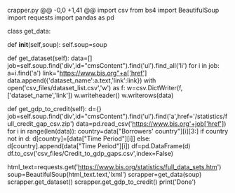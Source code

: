 crapper.py 
@@ -0,0 +1,41 @@
import csv
from bs4 import BeautifulSoup
import requests
import pandas as pd

class get_data:

  def __init__(self,soup):
    self.soup=soup

  def get_dataset(self):
    data=[]
    job=self.soup.find('div',id="cmsContent").find('ul').find_all('li')
    for i in job:
      a=i.find('a')
      link="https://www.bis.org"+a['href']
      data.append({'dataset_name':a.text,'link':link})
    with open('csv_files/dataset_list.csv','w') as f:
      w=csv.DictWriter(f,['dataset_name','link'])
      w.writeheader()
      w.writerows(data)

  def get_gdp_to_credit(self):
    d={}
    job=self.soup.find('div',id="cmsContent").find('ul').find('a',href='/statistics/full_credit_gap_csv.zip')
    data=pd.read_csv('https://www.bis.org'+job['href'])
    for i in range(len(data)):
      country=data["Borrowers' country"][i][3:]
      if country not in d:
        d[country]=[data["Time Period"][i]]
      else:
        d[country].append(data["Time Period"][i])
    df=pd.DataFrame(d)
    df.to_csv('csv_files/Credit_to_gdp_gaps.csv',index=False)

html_text=requests.get('https://www.bis.org/statistics/full_data_sets.htm')
soup=BeautifulSoup(html_text.text,'lxml')
scrapper=get_data(soup)
scrapper.get_dataset()
scrapper.get_gdp_to_credit()
print('Done')
